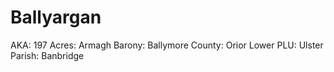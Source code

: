 # Ballyargan

AKA: 197
Acres: Armagh
Barony: Ballymore
County: Orior Lower
PLU: Ulster
Parish: Banbridge